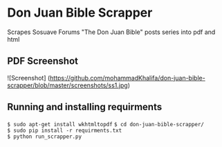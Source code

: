 # Don Juan Bible Scrapper
Scrapes Sosuave Forums "The Don Juan Bible" posts series into pdf and html


## PDF Screenshot
![Screenshot] (https://github.com/mohammadKhalifa/don-juan-bible-scrapper/blob/master/screenshots/ss1.jpg)

## Running and installing requirments

`$ sudo apt-get install wkhtmltopdf` 
`$ cd don-juan-bible-scrapper/`  
`$ sudo pip install -r requirments.txt`  
`$ python run_scrapper.py`  
